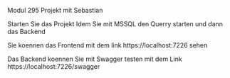 Modul 295 Projekt mit Sebastian

Starten Sie das Projekt Idem Sie mit MSSQL den Querry starten und dann das Backend

Sie koennen das Frontend mit dem link https://localhost:7226 sehen

Das Backend koennen Sie mit Swagger testen mit dem Link https://localhost:7226/swagger
